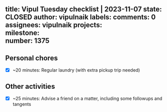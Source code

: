 title:	Vipul Tuesday checklist | 2023-11-07
state:	CLOSED
author:	vipulnaik
labels:	
comments:	0
assignees:	vipulnaik
projects:	
milestone:	
number:	1375
--
## Personal chores

- [x] ~20 minutes: Regular laundry (with extra pickup trip needed)

## Other activities

- [x] ~25 minutes: Advise a friend on a matter, including some followups and tangents
